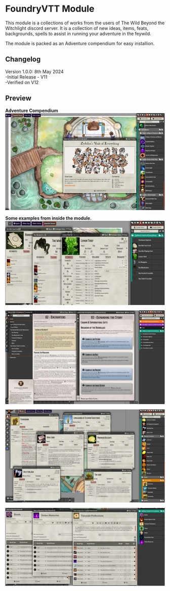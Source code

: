 # FoundryVTT Module

This module is a collections of works from the users of The Wild Beyond the Witchlight discord server.
It is a collection of new ideas, items, feats, backgrounds, spells to assist in running your adventure in the feywild.

The module is packed as an Adventure compendium for easy installion.

## Changelog
Version 1.0.0: 8th May 2024 \
-Initial Release - V11 \
-Verified on V12

## Preview
**Adventure Compendium**
![Adventure Compendium](/screen-grabs/scene.jpg)

**Some examples from inside the module.**
![Actors](/screen-grabs/actors.jpg)

![Journals](/screen-grabs/journal.jpg)

![Races](/screen-grabs/races.jpg)

![Roll Tables](/screen-grabs/roll-tables.jpg)
